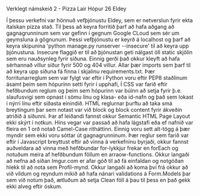 Verklegt námskeið 2 - Pizza Lair
Hópur 26
                                                Eldey

Í þessu verkefni var hönnuð vefþjónustu Eldey, sem er netverslun fyrir ekta ítalskan pizza stað.
Til þess að keyra forritið þarf að hafa aðgang að gagnagrunninum sem var gefinn í gegnum Google CLoud sem sér um geymsluna á gögnunum.
Þessi vefþjónustu er keyrð á localhost og þarf að keyra skipunina 'python manage.py runserver --insecure' til að keyra upp þjónustuna. Insecure flaggið er til að þjónustan geti nálgast öll static skjölin sem eru nauðsynleg fyrir síðuna. Einnig gerði það okkur kleyft að hafa sérhannað villur síður fyrir 500 og 404 villur.
Allar þær imports sem þarf til að keyra upp síðuna fá finna í skjalinu requirements.txt.
Þær forritunarreglum sem var fylgt var eftir í Python voru eftir PEP8 staðlinum ásamt þeim sem hópurinn setti fyrir í upphafi, Í CSS var farið eftir hefðbundum reglum og þeim sem hópurinn var búinn að setja fyrir þ.e. slaufusvigi sem opnast í sömu línu og klasa- eða id-nafn  og það sem lokast í nýrri línu eftir síðasta einindið. HTML reglurnar þurftu að taka smá breytingum þar sem notast var við block og block content fyrir ákveðin atriðið á síðunni. Þar af leiðandi fannst okkur Semantic HTML Page Layout ekki skýrt í notkun. Hins vegar var passað að hafa lágstafi eða ef nafnið var fleira en 1 orð notað Camel-Case ritháttinn. Einnig voru sett alt-tögg á þær myndir sem ekki voru sóttar út gagnagrunninum. Þær reglur sem farið var eftir í Javascript breyttust eftir að vinna á verkefninu byrjaði, okkur fannst auðveldara að vinna með hefðbundar for-lykkjur frekar en forEach og notuðum meira af hefðbundum föllum en arraow-functions.
Okkur langaði að nefna að síðan Imgur.com er afar góð til að fá einfaldan og notgóðan hlekk til að nota sem Profil-mynd.
Okkur langaði að koma því frá okkur að við vildum og reyndum mikið að hafa nánari validations á Form.Models þar sem við notum það, ætluðum að setja Clean föll á þau til þess en það gekk ekki alveg eftir óskum.
